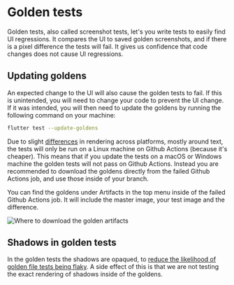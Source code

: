 # Golden tests
Golden tests, also called screenshot tests, let's you write tests to easily
find UI regressions. It compares the UI to saved golden screenshots, and if
there is a pixel difference the tests will fail. It gives us confidence that
code changes does not cause UI regressions.

## Updating goldens
An expected change to the UI will also cause the golden tests to fail. If this
is unintended, you will need to change your code to prevent the UI change. If
it was intended, you will then need to update the goldens by running the
following command on your machine:
```bash
flutter test --update-goldens
```

Due to slight [differences](
https://github.com/flutter/flutter/issues/36667#issuecomment-521335243)
in rendering across platforms, mostly around text, the tests will only be run
on a Linux machine on Github Actions (because it's cheaper). This means that
if you update the tests on a macOS or Windows machine the golden tests will
not pass on Github Actions. Instead you are recommended to download the
goldens directly from the failed Github Actions job, and use those inside of
your branch.

You can find the goldens under Artifacts in the top menu inside of the failed
Github Actions job. It will include the master image, your test image and the
difference.

![Where to download the golden artifacts](
https://user-images.githubusercontent.com/1770678/80202787-70f1de80-8626-11ea-9d98-58ac72f67479.png)

## Shadows in golden tests
In the golden tests the shadows are opaqued, to [reduce the likelihood of
golden file tests being flaky](https://api.flutter.dev/flutter/flutter_test/LiveTestWidgetsFlutterBinding/disableShadows.html).
A side effect of this is that we are not testing the exact rendering of shadows
inside of the goldens.
